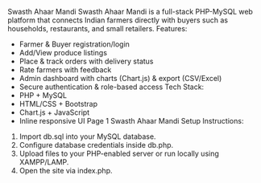 Swasth Ahaar Mandi
Swasth Ahaar Mandi is a full-stack PHP-MySQL web platform that connects Indian farmers directly
with buyers such as households, restaurants, and small retailers.
Features:
- Farmer & Buyer registration/login
- Add/View produce listings
- Place & track orders with delivery status
- Rate farmers with feedback
- Admin dashboard with charts (Chart.js) & export (CSV/Excel)
- Secure authentication & role-based access
Tech Stack:
- PHP + MySQL
- HTML/CSS + Bootstrap
- Chart.js + JavaScript
- Inline responsive UI
Page 1
Swasth Ahaar Mandi
Setup Instructions:
1. Import db.sql into your MySQL database.
2. Configure database credentials inside db.php.
3. Upload files to your PHP-enabled server or run locally using XAMPP/LAMP.
4. Open the site via index.php.


